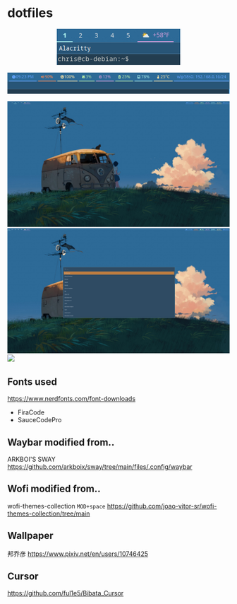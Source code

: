 # dotfiles
<p align="center">
  <img src="screenshots/workspaces.png" alt="Workspaces">
</p>
<p align="center">
  <img src="screenshots/banner.png" alt="Workspaces">
</p>

![](screenshots/monitor1.png)
![](screenshots/wofi.png)
![](screenshots/gaming.png)

## Fonts used
https://www.nerdfonts.com/font-downloads

- FiraCode
- SauceCodePro

## Waybar modified from..
ARKBOI'S SWAY
https://github.com/arkboix/sway/tree/main/files/.config/waybar


## Wofi modified from..
wofi-themes-collection
`MOD+space`
https://github.com/joao-vitor-sr/wofi-themes-collection/tree/main

## Wallpaper
邦乔彦
https://www.pixiv.net/en/users/10746425

## Cursor
https://github.com/ful1e5/Bibata_Cursor